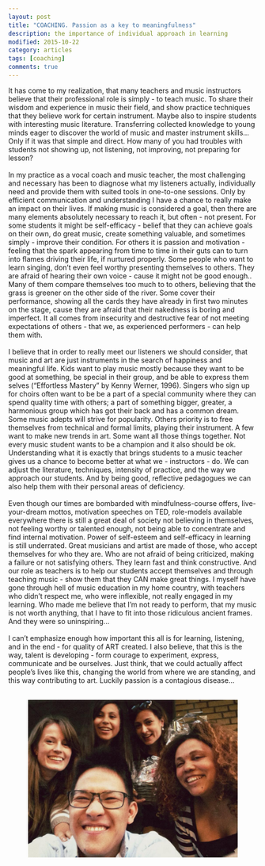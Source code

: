 ```yaml
---
layout: post
title: "COACHING. Passion as a key to meaningfulness"
description: the importance of individual approach in learning
modified: 2015-10-22
category: articles
tags: [coaching]
comments: true
---
```

<p align="justify">

It has come to my realization, that many teachers and music instructors believe that their professional role is simply - to teach music. To share their wisdom and experience in music their field, and show practice techniques that they believe work for certain instrument. Maybe also to inspire students with interesting music literature. Transferring collected knowledge to young minds eager to discover the world of music and master instrument skills… Only if it was that simple and direct. How many of you had troubles with students not showing up, not listening, not improving, not preparing for lesson?
<br><br>
In my practice as a vocal coach and music teacher, the most challenging and necessary has been to diagnose what my listeners actually, individually need and provide them with suited tools in one-to-one sessions. Only by efficient communication and understanding I have a chance to really make an impact on their lives. If making music is considered a goal, then there are many elements absolutely necessary to reach it, but often - not present. For some students it might be self-efficacy - belief that they can achieve goals on their own, do great music, create something valuable, and sometimes simply - improve their condition. For others it is passion and motivation - feeling that the spark appearing from time to time in their guts can to turn into flames driving their life, if nurtured properly. Some people who want to learn singing, don’t even feel worthy presenting themselves to others. They are afraid of hearing their own voice - cause it might not be good enough.. Many of them compare themselves too much to to others, believing that the grass is greener on the other side of the river. Some cover their performance, showing all the cards they have already in first two minutes on the stage, cause they are afraid that their nakedness is boring and imperfect. It all comes from insecurity and destructive fear of not meeting expectations of others - that we, as experienced performers - can help them with.
<br><br>
I believe that in order to really meet our listeners we should consider, that music and art are just instruments in the search of happiness and meaningful life. Kids want to play music mostly because they want to be good at something, be special in their group, and be able to express them selves (“Effortless Mastery” by Kenny Werner, 1996). Singers who sign up for choirs often want to be be a part of a special community where they can spend quality time with others; a part of something bigger, greater, a harmonious group which has got their back and has a common dream. Some music adepts will strive for popularity. Others priority is to free themselves from technical and formal limits, playing their instrument. A few want to make new trends in art. Some want all those things together. Not every music student wants to be a champion and it also should be ok. Understanding what it is exactly that brings students to a music teacher gives us a chance to become better at what we - instructors - do. We can adjust the literature, techniques, intensity of practice, and the way we approach our students. And by being good, reflective pedagogues we can also help them with their personal areas of deficiency.
<br><br>
Even though our times are bombarded with mindfulness-course offers, live-your-dream mottos, motivation speeches on TED, role-models available everywhere there is still a great deal of society not believing in themselves, not feeling worthy or talented enough, not being able to concentrate and find internal motivation. Power of self-esteem and self-efficacy in learning is still underrated. Great musicians and artist are made of those, who accept themselves for who they are. Who are not afraid of being criticized, making a failure or not satisfying others. They learn fast and think constructive. And our role as teachers is to help our students accept themselves and through teaching music - show them that they CAN make great things. I myself have gone through hell of music education in my home country,  with teachers who didn’t respect me, who were inflexible, not really engaged in my learning. Who made me believe that I’m not ready to perform, that my music is not worth anything, that I have to fit into those ridiculous ancient frames. And they were so uninspiring… 
<br><br>
I can’t emphasize enough how important this all is for learning, listening, and in the end - for quality of ART created. I also believe, that this is the way, talent is developing - form courage to experiment, express, communicate and be ourselves. Just think, that we could actually affect people’s lives like this, changing the world from where we are standing, and this way contributing to art. Luckily passion is a contagious disease…
<br><br>

<figure>
   <img src="/images/odense team.jpg"></a>
</figure><br>